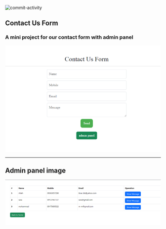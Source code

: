![commit-activity](https://img.shields.io/github/commit-activity/w/sorahiatieh/contact-us)

## Contact Us Form
### A mini project for our contact form with admin panel

![contact-us](images/contact-us.png)
_____

## Admin panel image
![panel-admin](images/contact-panel.png)
